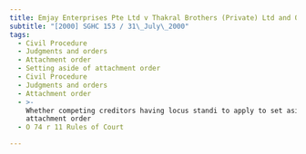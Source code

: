 ```yaml
---
title: Emjay Enterprises Pte Ltd v Thakral Brothers (Private) Ltd and Others
subtitle: "[2000] SGHC 153 / 31\_July\_2000"
tags:
  - Civil Procedure
  - Judgments and orders
  - Attachment order
  - Setting aside of attachment order
  - Civil Procedure
  - Judgments and orders
  - Attachment order
  - >-
    Whether competing creditors having locus standi to apply to set aside
    attachment order
  - O 74 r 11 Rules of Court

---
```


